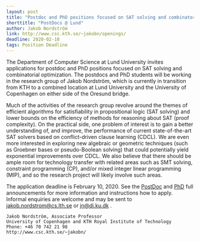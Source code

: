 ```yaml
---
layout: post
title: "Postdoc and PhD positions focused on SAT solving and combinatorial optimization at Lund University"
shorttitle: "PostDocs @ Lund"
author: Jakob Nordström
link: http://www.csc.kth.se/~jakobn/openings/
deadline: 2020-02-10
tags: Position Deadline
---
```


 
The Department of Computer Science at Lund University invites applications for postdoc and PhD positions focused on SAT solving and combinatorial optimization. The postdocs and PhD students will be working in the research group of Jakob Nordström, which is currently in transition from KTH to a combined location at Lund University and the University of Copenhagen on either side of the Oresund bridge.

Much of the activities of the research group revolve around the themes of efficient algorithms for satisfiability in propositional logic (SAT solving) and lower bounds on the efficiency of methods for reasoning about SAT (proof complexity). On the practical side, one problem of interest is to gain a better understanding of, and improve, the performance of current state-of-the-art SAT solvers based on conflict-driven clause learning (CDCL). We are even more interested in exploring new algebraic or geometric techniques (such as Groebner bases or pseudo-Boolean solving) that could potentially yield exponential improvements over CDCL. We also believe that there should be ample room for technology transfer with related areas such as SMT solving, constraint programming (CP), and/or mixed integer linear programming (MIP), and so the research project will likely involve such areas.
 
The application deadline is February 10, 2020. See the [PostDoc](http://www.csc.kth.se/~jakobn/openings/Postdoc-SAT-LTH-200210.php) and [PhD](http://www.csc.kth.se/~jakobn/openings/PhD-SAT-LTH-200210.php) full announcements for more information and instructions how to apply. Informal enquiries are welcome and may be sent to jakob.nordstrom@cs.lth.se or jn@di.ku.dk .
 
    Jakob Nordström, Associate Professor
    University of Copenhagen and KTH Royal Institute of Technology
    Phone: +46 70 742 21 98
    http://www.csc.kth.se/~jakobn/

